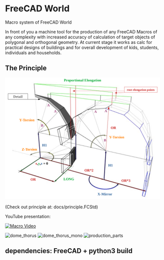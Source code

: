 # FreeCAD World
Macro system of FreeCAD World

In front of you a machine tool for the production of any FreeCAD Macros of any complexity with increased accuracy of calculation of target objects of polygonal and orthogonal geometry.
At current stage it works as calc for practical designs of buildings and for overall development of kids, students, individuals and households.
## The Principle
![principle](docs/screenshot-2021-01-31-19-46-12.png)

(Check out principle at: docs/principle.FCStd)

YouTube presentation:

[![Macro Video](https://img.youtube.com/vi/GIyBWlv_GzM/0.jpg)](https://www.youtube.com/watch?v=GIyBWlv_GzM)

![dome_thorus](https://i.ibb.co/9qpVSw3/screenshot-2021-01-08-19-52-38.png)
![dome_thorus_mono](https://i.ibb.co/nC1WBdj/screenshot-2023-06-28-18-46-35.png)
![production_parts](https://i.ibb.co/fDFtCT0/screenshot-2023-06-28-19-46-45.png)

## dependencies: FreeCAD + python3 build
